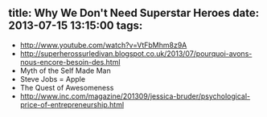 title: Why We Don&#39;t Need Superstar Heroes
date: 2013-07-15 13:15:00
tags:
---

* http://www.youtube.com/watch?v=VtFbMhm8z9A
* http://superherossurledivan.blogspot.co.uk/2013/07/pourquoi-avons-nous-encore-besoin-des.html
* Myth of the Self Made Man
* Steve Jobs = Apple
* The Quest of Awesomeness
* http://www.inc.com/magazine/201309/jessica-bruder/psychological-price-of-entrepreneurship.html
